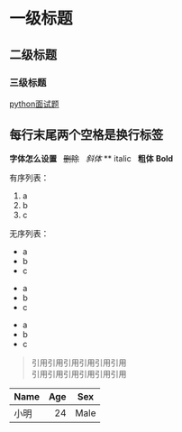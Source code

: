 # 一级标题
## 二级标题
### 三级标题

[python面试题](https://github.com/taizilongxu/interview_python)  
## 每行末尾两个空格是换行标签
**字体怎么设置**  
~~删除~~  
_斜体_ ** italic  
**粗体** __Bold__  


有序列表：
1. a
2. b
3. c

无序列表：
* a
* b
* c
+ a
+ b
+ c
- a
- b
- c

> 引用引用引用引用引用引用  
> 引用引用引用引用引用引用

| Name | Age | Sex |
|--|--:|:--:|
|小明|24|Male|
